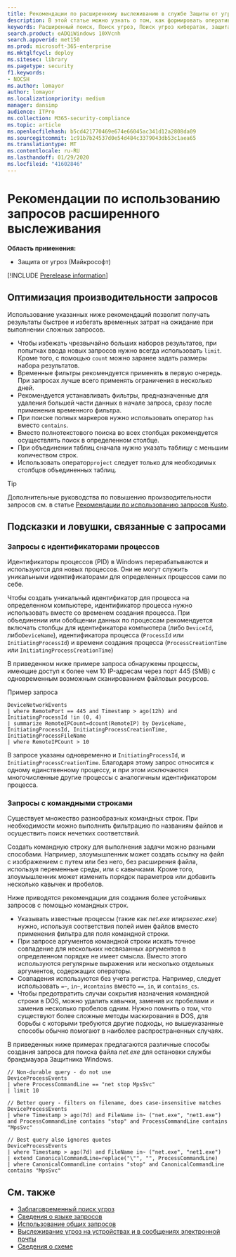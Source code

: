 ```yaml
---
title: Рекомендации по расширенному выслеживанию в службе Защиты от угроз (Майкрософт)
description: В этой статье можно узнать о том, как формировать оперативные, эффективные и безошибочные запросы в ходе расширенного выслеживания.
keywords: Расширенный поиск, Поиск угроз, Поиск угроз кибератак, защита от угроз Майкрософт, Microsoft 365, MTP, m365, поиск, запрос, телеметрии, пользовательские обнаружения, схема, Кусто, предотвращение времени ожидания, командные строки, идентификатор процесса
search.product: eADQiWindows 10XVcnh
search.appverid: met150
ms.prod: microsoft-365-enterprise
ms.mktglfcycl: deploy
ms.sitesec: library
ms.pagetype: security
f1.keywords:
- NOCSH
ms.author: lomayor
author: lomayor
ms.localizationpriority: medium
manager: dansimp
audience: ITPro
ms.collection: M365-security-compliance
ms.topic: article
ms.openlocfilehash: b5cd421770469e674e66045ac341d12a2808da09
ms.sourcegitcommit: 1c91b7b24537d0e54d484c3379043db53c1aea65
ms.translationtype: MT
ms.contentlocale: ru-RU
ms.lasthandoff: 01/29/2020
ms.locfileid: "41602846"
---
```

# <a name="advanced-hunting-query-best-practices"></a>Рекомендации по использованию запросов расширенного выслеживания

**Область применения:**
- Защита от угроз (Майкрософт)

[!INCLUDE [Prerelease information](../includes/prerelease.md)]

## <a name="optimize-query-performance"></a>Оптимизация производительности запросов
Использование указанных ниже рекомендаций позволит получать результаты быстрее и избегать временных затрат на ожидание при выполнении сложных запросов.
- Чтобы избежать чрезвычайно больших наборов результатов, при попытках ввода новых запросов нужно всегда использовать `limit`. Кроме того, с помощью `count` можно заранее задать размеры набора результатов.
- Временные фильтры рекомендуется применять в первую очередь. При запросах лучше всего применять ограничения в несколько дней.
- Рекомендуется устанавливать фильтры, предназначенные для удаления большей части данных в начале запроса, сразу после применения временного фильтра.
- При поиске полных маркеров нужно использовать оператор `has` вместо `contains`.
- Вместо полнотекстового поиска во всех столбцах рекомендуется осуществлять поиск в определенном столбце.
- При объединении таблиц сначала нужно указать таблицу с меньшим количеством строк.
- Использовать оператор`project` следует только для необходимых столбцов объединенных таблиц.

>[!Tip]
>Дополнительные руководства по повышению производительности запросов см. в статье [Рекомендации по использованию запросов Kusto](https://docs.microsoft.com/azure/kusto/query/best-practices).

## <a name="query-tips-and-pitfalls"></a>Подсказки и ловушки, связанные с запросами

### <a name="queries-with-process-ids"></a>Запросы с идентификаторами процессов
Идентификаторы процессов (PID) в Windows перерабатываются и используются для новых процессов. Они не могут служить уникальными идентификаторами для определенных процессов сами по себе.

Чтобы создать уникальный идентификатор для процесса на определенном компьютере, идентификатор процесса нужно использовать вместе со временем создания процесса. При объединении или обобщении данных по процессам рекомендуется включать столбцы для идентификатора компьютера (либо `DeviceId`, либо`DeviceName`), идентификатора процесса (`ProcessId` или `InitiatingProcessId`) и времени создания процесса (`ProcessCreationTime` или `InitiatingProcessCreationTime`)

В приведенном ниже примере запроса обнаружены процессы, имеющие доступ к более чем 10 IP-адресам через порт 445 (SMB) с одновременным возможным сканированием файловых ресурсов.

Пример запроса
```kusto
DeviceNetworkEvents
| where RemotePort == 445 and Timestamp > ago(12h) and InitiatingProcessId !in (0, 4)
| summarize RemoteIPCount=dcount(RemoteIP) by DeviceName, InitiatingProcessId, InitiatingProcessCreationTime, InitiatingProcessFileName
| where RemoteIPCount > 10
```

В запросе указаны одновременно и `InitiatingProcessId`, и `InitiatingProcessCreationTime`. Благодаря этому запрос относится к одному единственному процессу, и при этом исключаются многочисленные другие процессы с аналогичным идентификатором процесса.

### <a name="queries-with-command-lines"></a>Запросы с командными строками

Существует множество разнообразных командных строк. При необходимости можно выполнить фильтрацию по названиям файлов и осуществить поиск нечетких соответствий.

Создать командную строку для выполнения задачи можно разными способами. Например, злоумышленник может создать ссылку на файл с изображением с путем или без него, без расширения файла, используя переменные среды, или с кавычками. Кроме того, злоумышленник может изменить порядок параметров или добавить несколько кавычек и пробелов.

Ниже приводятся рекомендации для создания более устойчивых запросов с помощью командных строк.

- Указывать известные процессы (такие как *net.exe* или*psexec.exe*) нужно, используя соответствия полей имен файлов вместо применения фильтра для поля командной строки.
- При запросе аргументов командной строки искать точное совпадение для нескольких несвязанных аргументов в определенном порядке не имеет смысла. Вместо этого используются регулярные выражения или несколько отдельных аргументов, содержащих операторы.
- Совпадения используются без учета регистра. Например, следует использовать `=~`, `in~`, и`contains` вместо `==`, `in`, и `contains_cs`.
- Чтобы предотвратить случаи сокрытия назначения командной строки в DOS, можно удалить кавычки, заменив их пробелами и заменив несколько пробелов одним. Нужно помнить о том, что существуют более сложные методы маскирования в DOS, для борьбы с которыми требуются другие подходы, но вышеуказанные способы обычно помогают в наиболее распространенных случаях.

В приведенных ниже примерах предлагаются различные способы создания запроса для поиска файла *net.exe* для остановки службы брандмауэра Защитника Windows.

```kusto
// Non-durable query - do not use
DeviceProcessEvents
| where ProcessCommandLine == "net stop MpsSvc"
| limit 10

// Better query - filters on filename, does case-insensitive matches
DeviceProcessEvents
| where Timestamp > ago(7d) and FileName in~ ("net.exe", "net1.exe") and ProcessCommandLine contains "stop" and ProcessCommandLine contains "MpsSvc" 

// Best query also ignores quotes
DeviceProcessEvents
| where Timestamp > ago(7d) and FileName in~ ("net.exe", "net1.exe")
| extend CanonicalCommandLine=replace("\"", "", ProcessCommandLine)
| where CanonicalCommandLine contains "stop" and CanonicalCommandLine contains "MpsSvc" 
```
## <a name="related-topics"></a>См. также
- [Заблаговременный поиск угроз](advanced-hunting-overview.md)
- [Сведения о языке запросов](advanced-hunting-query-language.md)
- [Использование общих запросов](advanced-hunting-shared-queries.md)
- [Выслеживание угроз на устройствах и в сообщениях электронной почты](advanced-hunting-query-emails-devices.md)
- [Сведения о схеме](advanced-hunting-schema-tables.md)
